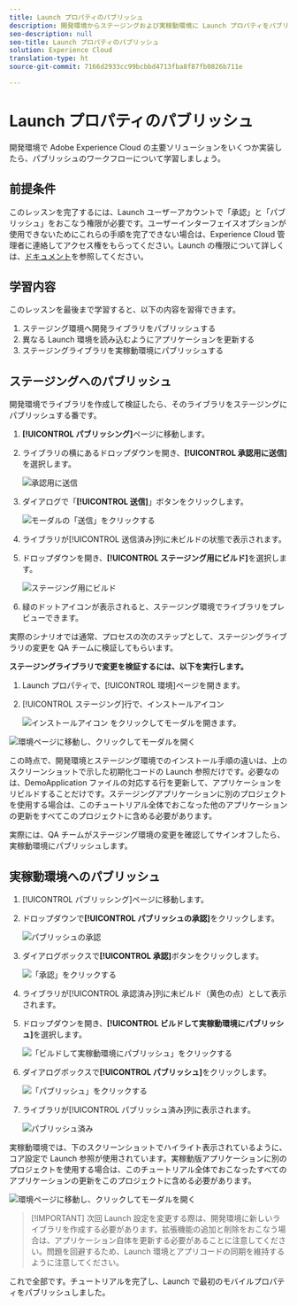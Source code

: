 ```yaml
---
title: Launch プロパティのパブリッシュ
description: 開発環境からステージングおよび実稼動環境に Launch プロパティをパブリッシュする方法について説明します。このレッスンは、「モバイル Android アプリケーションでの Launch を使用した Experience Cloud の実装」チュートリアルの一部です。
seo-description: null
seo-title: Launch プロパティのパブリッシュ
solution: Experience Cloud
translation-type: ht
source-git-commit: 7166d2933cc99bcbbd4713fba8f87fb0826b711e

---
```



# Launch プロパティのパブリッシュ

開発環境で Adobe Experience Cloud の主要ソリューションをいくつか実装したら、パブリッシュのワークフローについて学習しましょう。

## 前提条件

このレッスンを完了するには、Launch ユーザーアカウントで「承認」と「パブリッシュ」をおこなう権限が必要です。ユーザーインターフェイスオプションが使用できないためにこれらの手順を完了できない場合は、Experience Cloud 管理者に連絡してアクセス権をもらってください。Launch の権限について詳しくは、[ドキュメント](https://docs.adobe.com/content/help/ja-JP/launch/using/reference/admin/user-permissions.html)を参照してください。

## 学習内容

このレッスンを最後まで学習すると、以下の内容を習得できます。

1. ステージング環境へ開発ライブラリをパブリッシュする
1. 異なる Launch 環境を読み込むようにアプリケーションを更新する
1. ステージングライブラリを実稼動環境にパブリッシュする

## ステージングへのパブリッシュ

開発環境でライブラリを作成して検証したら、そのライブラリをステージングにパブリッシュする番です。

1. **[!UICONTROL パブリッシング]**&#x200B;ページに移動します。

1. ライブラリの横にあるドロップダウンを開き、**[!UICONTROL 承認用に送信]**&#x200B;を選択します。

   ![承認用に送信](images/mobile-publishing-submitForApproval.png)

1. ダイアログで「**[!UICONTROL 送信]**」ボタンをクリックします。

   ![モーダルの「送信」をクリックする](images/mobile-publishing-submit.png)

1. ライブラリが[!UICONTROL 送信済み]列に未ビルドの状態で表示されます。

1. ドロップダウンを開き、**[!UICONTROL ステージング用にビルド]**&#x200B;を選択します。

   ![ステージング用にビルド](images/mobile-publishing-buildForStaging.png)
1. 緑のドットアイコンが表示されると、ステージング環境でライブラリをプレビューできます。

実際のシナリオでは通常、プロセスの次のステップとして、ステージングライブラリの変更を QA チームに検証してもらいます。

**ステージングライブラリで変更を検証するには、以下を実行します。**

1. Launch プロパティで、[!UICONTROL 環境]ページを開きます。

1. [!UICONTROL ステージング]行で、インストールアイコン

   ![インストールアイコン](images/mobile-launch-installIcon.png) をクリックしてモーダルを開きます。

![環境ページに移動し、クリックしてモーダルを開く](images/android/mobile-publishing-getStagingCode.png)

この時点で、開発環境とステージング環境でのインストール手順の違いは、上のスクリーンショットで示した初期化コードの Launch 参照だけです。必要なのは、DemoApplication ファイルの対応する行を更新して、アプリケーションをリビルドすることだけです。ステージングアプリケーションに別のプロジェクトを使用する場合は、このチュートリアル全体でおこなった他のアプリケーションの更新をすべてこのプロジェクトに含める必要があります。

実際には、QA チームがステージング環境の変更を確認してサインオフしたら、実稼動環境にパブリッシュします。

## 実稼動環境へのパブリッシュ

1. [!UICONTROL パブリッシング]ページに移動します。

1. ドロップダウンで&#x200B;**[!UICONTROL パブリッシュの承認]**&#x200B;をクリックします。

   ![パブリッシュの承認](images/mobile-publishing-approveForPublishing.png)

1. ダイアログボックスで&#x200B;**[!UICONTROL 承認]**&#x200B;ボタンをクリックします。

   ![「承認」をクリックする](images/mobile-publishing-approve.png)

1. ライブラリが[!UICONTROL 承認済み]列に未ビルド（黄色の点）として表示されます。

1. ドロップダウンを開き、**[!UICONTROL ビルドして実稼動環境にパブリッシュ]**&#x200B;を選択します。

   ![「ビルドして実稼動環境にパブリッシュ」をクリックする](images/mobile-publishing-buildAndPublishToProduction.png)

1. ダイアログボックスで&#x200B;**[!UICONTROL パブリッシュ]**&#x200B;をクリックします。

   ![「パブリッシュ」をクリックする](images/mobile-publishing-publish.png)

1. ライブラリが[!UICONTROL パブリッシュ済み]列に表示されます。

   ![パブリッシュ済み](images/mobile-publishing-published.png)

実稼動環境では、下のスクリーンショットでハイライト表示されているように、コア設定で Launch 参照が使用されています。実稼動版アプリケーションに別のプロジェクトを使用する場合は、このチュートリアル全体でおこなったすべてのアプリケーションの更新をこのプロジェクトに含める必要があります。

![環境ページに移動し、クリックしてモーダルを開く](images/android/mobile-publishing-getProductionCode.png)

>[!IMPORTANT] 次回 Launch 設定を変更する際は、開発環境に新しいライブラリを作成する必要があります。拡張機能の追加と削除をおこなう場合は、アプリケーション自体を更新する必要があることに注意してください。問題を回避するため、Launch 環境とアプリコードの同期を維持するように注意してください。

これで全部です。チュートリアルを完了し、Launch で最初のモバイルプロパティをパブリッシュしました。
